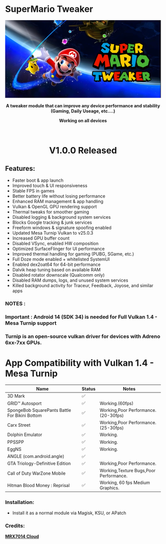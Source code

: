# SuperMario Tweaker

<div align="center"><img src="SMTW-banner.jpg">
  
**A tweaker module that can improve any device performance and stability (Gaming, Daily Useage, etc....)**

**Working on all devices**

<br />

# V1.0.0 Released

</div>

## Features:
- Faster boot & app launch
- Improved touch & UI responsiveness
- Stable FPS in games
- Better battery life without losing performance
- Enhanced RAM management & app handling
- Vulkan & OpenGL GPU rendering support
- Thermal tweaks for smoother gaming
- Disabled logging & background system services
- Blocks Google tracking & junk services
- Freeform windows & signature spoofing enabled
- Updated Mesa Turnip Vulkan to v25.0.3
- Increased GPU buffer count
- Disabled VSync, enabled HW composition
- Optimized SurfaceFlinger for UI performance
- Improved thermal handling for gaming (PUBG, SGame, etc.)
- Full Doze mode enabled + whitelisted SystemUI
- Enabled dex2oat64 for 64-bit performance
- Dalvik heap tuning based on available RAM
- Disabled rotator downscale (Qualcomm only)
- Disabled RAM dumps, logs, and unused system services
- Killed background activity for Traceur, Feedback, Joyose, and similar apps

### NOTES :

### Important : Android 14 (SDK 34) is needed for Full Vulkan 1.4 - Mesa Turnip support
### Turnip is an open-source vulkan driver for devices with Adreno 6xx-7xx GPUs.

# App Compatibility with Vulkan 1.4 - Mesa Turnip

| Name                                            | Status | Notes                                                                                                                     |
|-------------------------------------------------|--------|---------------------------------------------------------------------------------------------------------------------------|
| 3D Mark                                         | ✅     |                                                                                                                           |
| GRID™ Autosport                                 | ✅     | Working.(60fps)                                                          |
| SpongeBob SquarePants Battle For Bikini Bottom  | ✅     | Working,Poor Performance.(20-30fps)                                      |
| Carx Street                                     | ✅     | Working,Poor Performance.(25-30fps)                                      |
| Dolphin Emulator                                | ✅     | Working.                                                                 |
| PPSSPP                                          | ✅     | Working.                                                                 |
| EggNS                                           | ✅     | Working.                                                                 |
| ANGLE (com.android.angle)                       | ✅     |                                                                                                                           |
| GTA Triology-Definitive Edition                 | ✅     | Working,Poor Performance.                                                   |
| Call of Duty WarZone Mobile                     | ✅     | Working,Texture Bugs,Poor Performance.                                    |
| Hitman Blood Money : Reprisal                   | ✅     | Working, 60 fps Medium Graphics.                                        |



### Installation:
- Install it as a normal module via Magisk, KSU, or APatch

### Credits:
<a href="https://t.me/mrx7014cloud">**MRX7014 Cloud**</a>
